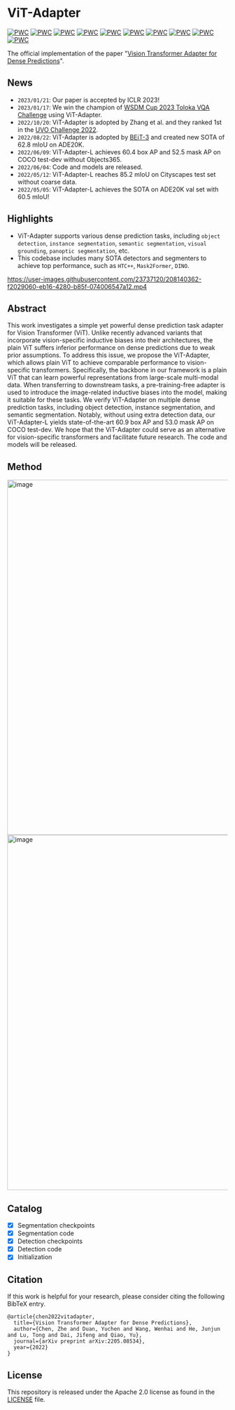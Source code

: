 # ViT-Adapter

[![PWC](https://img.shields.io/endpoint.svg?url=https://paperswithcode.com/badge/vision-transformer-adapter-for-dense/semantic-segmentation-on-ade20k)](https://paperswithcode.com/sota/semantic-segmentation-on-ade20k?p=vision-transformer-adapter-for-dense)
[![PWC](https://img.shields.io/endpoint.svg?url=https://paperswithcode.com/badge/vision-transformer-adapter-for-dense/semantic-segmentation-on-cityscapes)](https://paperswithcode.com/sota/semantic-segmentation-on-cityscapes?p=vision-transformer-adapter-for-dense)
[![PWC](https://img.shields.io/endpoint.svg?url=https://paperswithcode.com/badge/vision-transformer-adapter-for-dense/semantic-segmentation-on-cityscapes-val)](https://paperswithcode.com/sota/semantic-segmentation-on-cityscapes-val?p=vision-transformer-adapter-for-dense)
[![PWC](https://img.shields.io/endpoint.svg?url=https://paperswithcode.com/badge/vision-transformer-adapter-for-dense/semantic-segmentation-on-coco-stuff-test)](https://paperswithcode.com/sota/semantic-segmentation-on-coco-stuff-test?p=vision-transformer-adapter-for-dense)
[![PWC](https://img.shields.io/endpoint.svg?url=https://paperswithcode.com/badge/vision-transformer-adapter-for-dense/semantic-segmentation-on-pascal-context)](https://paperswithcode.com/sota/semantic-segmentation-on-pascal-context?p=vision-transformer-adapter-for-dense)
[![PWC](https://img.shields.io/endpoint.svg?url=https://paperswithcode.com/badge/vision-transformer-adapter-for-dense/object-detection-on-coco-minival)](https://paperswithcode.com/sota/object-detection-on-coco-minival?p=vision-transformer-adapter-for-dense)
[![PWC](https://img.shields.io/endpoint.svg?url=https://paperswithcode.com/badge/vision-transformer-adapter-for-dense/object-detection-on-coco)](https://paperswithcode.com/sota/object-detection-on-coco?p=vision-transformer-adapter-for-dense)
[![PWC](https://img.shields.io/endpoint.svg?url=https://paperswithcode.com/badge/vision-transformer-adapter-for-dense/instance-segmentation-on-coco-minival)](https://paperswithcode.com/sota/instance-segmentation-on-coco-minival?p=vision-transformer-adapter-for-dense)
[![PWC](https://img.shields.io/endpoint.svg?url=https://paperswithcode.com/badge/vision-transformer-adapter-for-dense/instance-segmentation-on-coco)](https://paperswithcode.com/sota/instance-segmentation-on-coco?p=vision-transformer-adapter-for-dense)
[![PWC](https://img.shields.io/endpoint.svg?url=https://paperswithcode.com/badge/vision-transformer-adapter-for-dense/panoptic-segmentation-on-coco-minival)](https://paperswithcode.com/sota/panoptic-segmentation-on-coco-minival?p=vision-transformer-adapter-for-dense)

The official implementation of the paper "[Vision Transformer Adapter for Dense Predictions](https://arxiv.org/abs/2205.08534)".



## News
- `2023/01/21`: Our paper is accepted by ICLR 2023!
- `2023/01/17`: We win the champion of [WSDM Cup 2023 Toloka VQA Challenge](/wsdm2023) using ViT-Adapter.
- `2022/10/20`: ViT-Adapter is adopted by Zhang et al. and they ranked 1st in the [UVO Challenge 2022](https://arxiv.org/pdf/2210.09629.pdf).
- `2022/08/22`: ViT-Adapter is adopted by [BEiT-3](https://github.com/microsoft/unilm/tree/master/beit3) and created new SOTA of 62.8 mIoU on ADE20K.
- `2022/06/09`: ViT-Adapter-L achieves 60.4 box AP and 52.5 mask AP on COCO test-dev without Objects365.
- `2022/06/04`: Code and models are released.
- `2022/05/12`: ViT-Adapter-L reaches 85.2 mIoU on Cityscapes test set without coarse data.
- `2022/05/05`: ViT-Adapter-L achieves the SOTA on ADE20K val set with 60.5 mIoU!


## Highlights

- ViT-Adapter supports various dense prediction tasks, including `object detection`, `instance segmentation`, `semantic segmentation`, `visual grounding`, `panoptic segmentation`, etc.
- This codebase includes many SOTA detectors and segmenters to achieve top performance, such as `HTC++`, `Mask2Former`, `DINO`.

https://user-images.githubusercontent.com/23737120/208140362-f2029060-eb16-4280-b85f-074006547a12.mp4



## Abstract

This work investigates a simple yet powerful dense prediction task adapter for Vision Transformer (ViT). Unlike recently advanced variants that incorporate vision-specific inductive biases into their architectures, the plain ViT suffers inferior performance on dense predictions due to weak prior assumptions. To address this
issue, we propose the ViT-Adapter, which allows plain ViT to achieve comparable performance to vision-specific transformers. Specifically, the backbone in our
framework is a plain ViT that can learn powerful representations from large-scale
multi-modal data. When transferring to downstream tasks, a pre-training-free
adapter is used to introduce the image-related inductive biases into the model,
making it suitable for these tasks. We verify ViT-Adapter on multiple dense prediction tasks, including object detection, instance segmentation, and semantic segmentation. Notably, without using extra detection data, our ViT-Adapter-L yields
state-of-the-art 60.9 box AP and 53.0 mask AP on COCO test-dev. We hope that
the ViT-Adapter could serve as an alternative for vision-specific transformers and
facilitate future research. The code and models will be released.

## Method

<img width="810" alt="image" src="https://user-images.githubusercontent.com/23737120/217998186-8a37eacb-18f8-445a-8d92-0863e35712ab.png">

<img width="810" alt="image" src="https://user-images.githubusercontent.com/23737120/194904786-ea9c40a3-f6ac-4fe1-90ad-976e7b9e8f03.png">

## Catalog

- [x] Segmentation checkpoints
- [x] Segmentation code
- [x] Detection checkpoints
- [x] Detection code
- [x] Initialization

## Citation

If this work is helpful for your research, please consider citing the following BibTeX entry.

```
@article{chen2022vitadapter,
  title={Vision Transformer Adapter for Dense Predictions},
  author={Chen, Zhe and Duan, Yuchen and Wang, Wenhai and He, Junjun and Lu, Tong and Dai, Jifeng and Qiao, Yu},
  journal={arXiv preprint arXiv:2205.08534},
  year={2022}
}
```

## License

This repository is released under the Apache 2.0 license as found in the [LICENSE](LICENSE.md) file.

